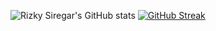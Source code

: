 ![Rizky Siregar's GitHub stats](https://github-readme-stats.vercel.app/api?username=rizkysiregar&show_icons=true&theme=radical)
[![GitHub Streak](https://github-readme-streak-stats.herokuapp.com/?user=rizkysiregar)](https://git.io/streak-stats)
